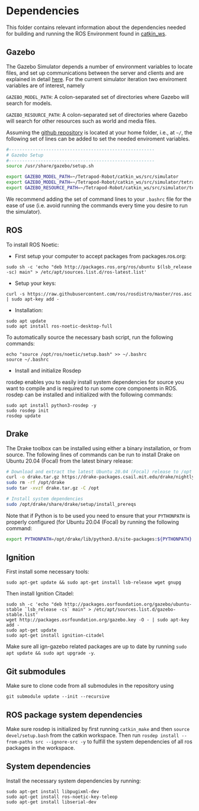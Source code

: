 # Dependencies

This folder contains relevant information about the dependencies needed for building and running the ROS Environment found in [catkin_ws](../catkin_ws/).

## Gazebo

The Gazebo Simulator depends a number of environment variables to locate files, and set up communications between the server and clients and are explained in detail [here](http://gazebosim.org/tutorials?tut=components&cat=get_started). For the current simulator iteration two enviroment variables are of interest, namely

`GAZEBO_MODEL_PATH`: A colon-separated set of directories where Gazebo will search for models.

`GAZEBO_RESOURCE_PATH`: A colon-separated set of directories where Gazebo will search for other resources such as world and media files.

Assuming the [github repository](https://github.com/Pathorse/Tetrapod-Robot) is located at your home folder, i.e., at `~/`, the following set of lines can be added to set the needed enviroment variables.

```bash
#-------------------------------------------------------
# Gazebo Setup
#-------------------------------------------------------
source /usr/share/gazebo/setup.sh

export GAZEBO_MODEL_PATH=~/Tetrapod-Robot/catkin_ws/src/simulator
export GAZEBO_MODEL_PATH=~/Tetrapod-Robot/catkin_ws/src/simulator/tetrapod_gazebo/models:$GAZEBO_MODEL_PATH
export GAZEBO_RESOURCE_PATH=~/Tetrapod-Robot/catkin_ws/src/simulator/tetrapod_gazebo/worlds:$GAZEBO_RESOURCE_PATH
```

We recommend adding the set of command lines to your `.bashrc` file for the ease of use (i.e. avoid running the commands every time you desire to run the simulator).

## ROS

To install ROS Noetic:

- First setup your computer to accept packages from packages.ros.org:

```
sudo sh -c 'echo "deb http://packages.ros.org/ros/ubuntu $(lsb_release -sc) main" > /etc/apt/sources.list.d/ros-latest.list'
```

- Setup your keys:

```
curl -s https://raw.githubusercontent.com/ros/rosdistro/master/ros.asc | sudo apt-key add -
```

- Installation:


```
sudo apt update
sudo apt install ros-noetic-desktop-full
```

To automatically source the necessary bash script, run the following commands:

```
echo "source /opt/ros/noetic/setup.bash" >> ~/.bashrc
source ~/.bashrc
```

- Install and initialize Rosdep

rosdep enables you to easily install system dependencies for source you want to compile and is required to run some core components in ROS. rosdep can be installed and initialized with the following commands:

```
sudo apt install python3-rosdep -y
sudo rosdep init
rosdep update
```
## Drake

The Drake toolbox can be installed using either a binary installation, or from source. The following lines of commands can be run to install Drake on Ubuntu 20.04 (Focal) from the latest binary release:


```bash
# Download and extract the latest Ubuntu 20.04 (Focal) release to /opt
curl -o drake.tar.gz https://drake-packages.csail.mit.edu/drake/nightly/drake-latest-focal.tar.gz
sudo rm -rf /opt/drake
sudo tar -xvzf drake.tar.gz -C /opt

# Install system dependencies
sudo /opt/drake/share/drake/setup/install_prereqs
```

Note that if Python is to be used you need to ensure that your `PYTHONPATH` is properly configured (for Ubuntu 20.04 (Focal) by running the following command:

```bash
export PYTHONPATH=/opt/drake/lib/python3.8/site-packages:${PYTHONPATH}
```

## Ignition

First install some necessary tools:

```
sudo apt-get update && sudo apt-get install lsb-release wget gnupg
```

Then install Ignition Citadel:

```
sudo sh -c 'echo "deb http://packages.osrfoundation.org/gazebo/ubuntu-stable `lsb_release -cs` main" > /etc/apt/sources.list.d/gazebo-stable.list'
wget http://packages.osrfoundation.org/gazebo.key -O - | sudo apt-key add -
sudo apt-get update
sudo apt-get install ignition-citadel
```

Make sure all ign-gazebo related packages are up to date by running ```sudo apt update && sudo apt upgrade -y```.

## Git submodules

Make sure to clone code from all submodules in the repository using

```
git submodule update --init --recursive
```

## ROS package system dependencies

Make sure rosdep is initialized by first running ```catkin_make``` and then ```source devel/setup.bash``` from the catkin workspace. Then run ```rosdep install --from-paths src --ignore-src -y``` to fulfill the system dependencies of all ros packages in the workspace.

## System dependencies

Install the necessary system dependencies by running:

```
sudo apt-get install libpugixml-dev
sudo apt-get install ros-noetic-key-teleop
sudo apt-get install libserial-dev
```